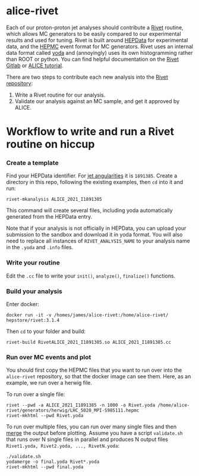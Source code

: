 # alice-rivet

Each of our proton-proton jet analyses should contribute a [Rivet](https://rivet.hepforge.org) routine, 
which allows MC generators to be easily compared to our experimental results and used for tuning.
Rivet is built around [HEPData](https://www.hepdata.net) for experimental data, and the [HEPMC](http://hepmc.web.cern.ch/hepmc/) event format
for MC generators. Rivet uses an internal data format called [yoda](https://yoda.hepforge.org) 
and (annoyingly) uses its own histogramming rather than ROOT or python. 
You can find helpful documentation on the [Rivet Gitlab](https://gitlab.com/hepcedar/rivet/-/tree/master/doc/tutorials)
or [ALICE tutorial](https://alice-doc.github.io/alice-analysis-tutorial/rivet/rivet-tutorial.html).

There are two steps to contribute each new analysis into the [Rivet repository](https://rivet.hepforge.org/rivet-coverage):
1. Write a Rivet routine for our analysis.
2. Validate our analysis against an MC sample, and get it approved by ALICE.

# Workflow to write and run a Rivet routine on hiccup

### Create a template
Find your HEPData identifier. For [jet angularities](https://inspirehep.net/literature/1891385) it is `1891385`.
Create a directory in this repo, following the existing examples, then `cd` into it and run:
```
rivet-mkanalysis ALICE_2021_I1891385
```
This command will create several files, including yoda automatically generated from the HEPData entry.

Note that if your analysis is not officially in HEPData, you can upload your submission to the sandbox and download it in yoda format.
You will also need to replace all instances of `RIVET_ANALYSIS_NAME` to your analysis name in the `.yoda` and `.info` files.

### Write your routine
Edit the `.cc` file to write your `init()`, `analyze()`, `finalize()` functions.

### Build your analysis
Enter docker:
```
docker run -it -v /homes/james/alice-rivet:/home/alice-rivet/ hepstore/rivet:3.1.4
```
Then `cd` to your folder and build:
```
rivet-build RivetALICE_2021_I1891385.so ALICE_2021_I1891385.cc
```

### Run over MC events and plot
You should first copy the HEPMC files that you want to run over into the `alice-rivet` repository, so that the docker image can see them.
Here, as an example, we run over a herwig file.

To run over a single file:
```
rivet --pwd -a ALICE_2021_I1891385 -n 1000 -o Rivet.yoda /home/alice-rivet/generators/herwig/LHC_5020_MPI-S985111.hepmc
rivet-mkhtml --pwd Rivet.yoda
```
To run over multiple files, you can run over many single files and then 
[merge](https://gitlab.com/hepcedar/rivet/-/blob/master/doc/tutorials/merging.md) the output before plotting.
Assume you have a script `validate.sh` that runs over N single files in parallel and produces 
N output files `Rivet1.yoda, Rivet2.yoda, ..., RivetN.yoda`:
```
./validate.sh
yodamerge -o final.yoda Rivet*.yoda
rivet-mkhtml --pwd final.yoda
```
